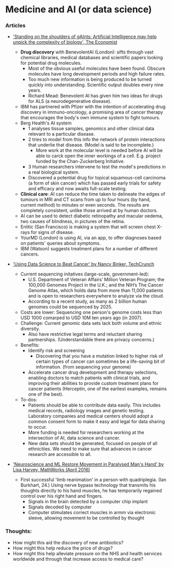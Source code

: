 # Medicine and AI (or data science)


### Articles
* ['Standing on the shoulders of gAInts: Artificial Intelligence may help unpick the complexity of biology', The Economist]()
    * **Drug discovery** with BenevolentAI (London): sifts through vast chemical libraries, medical databases and scientific papers looking for potential drug molecules.
        * Most of the obvious useful molecules have been found. Obscure molecules have long development periods and high failure rates.
        * Too much new information is being produced to be turned quickly into understanding. Scientific output doubles every nine years.
        * Richard Mead: Benevolent AI has given him two ideas for drugs for ALS (a neurodegenerative disease). 
    * IBM has partnered with Pfizer with the intention of accelerating drug discovery in immuno-oncology, a promising area of cancer therapy that encourages the body's own immune system to fight tumours.
    * Berg Health's AI system 
        * 1 analyses tissue samples, genomics and other clinical data relevant to a particular disease.
        * 2 tries to model from this info the network of protein interactions that underlie that disease. (Model is said to be incomplete.)
            * More work at the molecular level is needed before AI will be able to carck open the inner workings of a cell. E.g. project funded by the Chan-Zuckerberg Initiative.
        * 3 Human researchers intervene to test the model's predictions in a real biological system.
        * Discovered a potential drug for topical squamous-cell carcinoma (a form of skin cancer) which has passed early trials for safety and efficacy and now awaits full-scale testing.
    * **Clinical care**: AI can reduce the time taken to delineate the edges of tumours in MRI and CT scans from up to four hours (by hand, current method) to minutes or even seconds. The results are completely consistent, unlike those arrived at by human doctors.
    * AI can be used to detect diabetic retinopathy and macular oedema, two causes of blindness, in pictures of the retina.
    * Enlitic (San Francisco) is making a system that will screen chest X-rays for signs of disease.
    * YourMD (London) is using AI, via an app, to offer diagnoses based on patients' queries about symptoms.
    * IBM (Watson) suggests treatment plans for a number of different cancers.
    

* ['Using Data Science to Beat Cancer' by Nancy Binker, TechCrunch](https://techcrunch.com/2017/01/07/using-data-science-to-beat-cancer/)
    * Current sequencing initatives (large-scale, government-led):
        * U.S. Department of Veteran Affairs’ Million Veteran Program; the 100,000 Genomes Project in the U.K.; and the NIH’s The Cancer Genome Atlas, which holds data from more than 11,000 patients and is open to researchers everywhere to analyze via the cloud. 
        * According to a recent study, as many as 2 billion human genomes could be sequenced by 2025.
    * Costs are lower: Sequencing one person's genome costs less than USD 1000 comarped to USD 10M ten years ago (in 2007).
    * Challenge: Current genomic data sets lack both volume and ethnic diversity.
        * Also have restrictive legal terms and reluctant sharing partnerships. (Understandable there are privacy concerns.)
    * Benefits:
        * Identify risk and screening
            * Discovering that you have a mutation linked to higher risk of certain types of cancer can sometimes be a life-saving bit of information. (from sequencing your genome)
        * Accelerate cancer drug development and therapy selections, enabling doctors to match patients with clinical trials, and improving their abilities to provide custom treatment plans for cancer patients (Herceptin, one of the earliest examples, remains one of the best).
    * To-dos:
        * Patients should be able to contribute data easily. This includes medical records, radiology images and genetic testing. Laboratory companies and medical centers should adopt a common consent form to make it easy and legal for data sharing to occur. 
        * More funding is needed for researchers working at the intersection of AI, data science and cancer. 
        * New data sets should be generated, focused on people of all ethnicities. We need to make sure that advances in cancer research are accessible to all.

* ['Neuroscience and ML Restore Movement in Paralysed Man's Hand' by Lisa Harvey, MathWorks (April 2016)](http://blogs.mathworks.com/headlines/2016/04/20/neuroscience-and-machine-learning-restore-movement-in-paralyzed-mans-hand/)
    * First successful 'limb reanimation' in a person with quadriplegia. (Ian Burkhart, 24.) Using nerve bypass technology that transmits his thoughts directly to his hand muscles, he has temporarily regained control over his right hand and fingers.
        * Signals in the brain detected by a computer chip implant
        * Signals decoded by computer
        * Computer stimulates correct muscles in armm via electronic sleeve, allowing movement to be controlled by thought

### Thoughts:
* How might this aid the discovery of new antibiotics?
* How might this help reduce the price of drugs?
* How might this help alleviate pressure on the NHS and health services worldwide and through that increase access to medical care?
